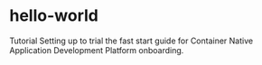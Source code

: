 # hello-world
Tutorial
Setting up to trial the fast start guide for Container Native Application Development Platform onboarding.
